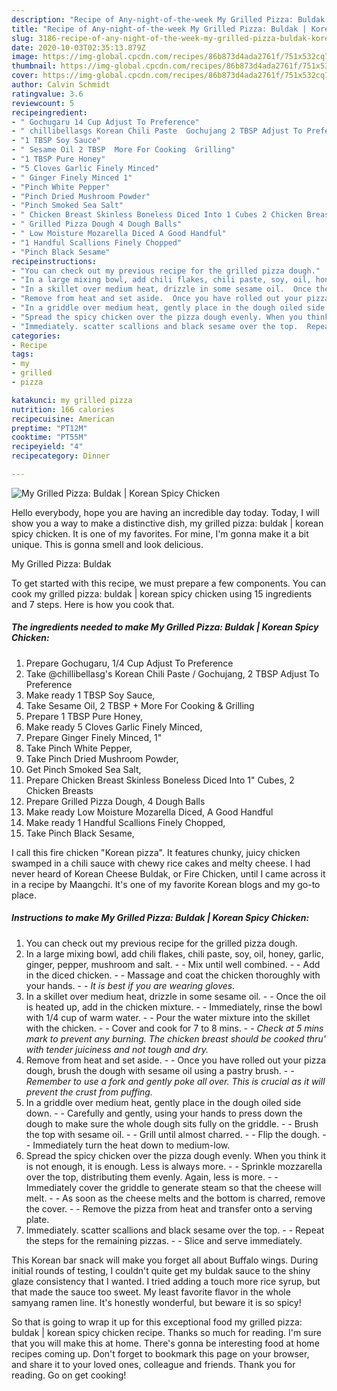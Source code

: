 ```yaml
---
description: "Recipe of Any-night-of-the-week My Grilled Pizza: Buldak | Korean Spicy Chicken"
title: "Recipe of Any-night-of-the-week My Grilled Pizza: Buldak | Korean Spicy Chicken"
slug: 3186-recipe-of-any-night-of-the-week-my-grilled-pizza-buldak-korean-spicy-chicken
date: 2020-10-03T02:35:13.879Z
image: https://img-global.cpcdn.com/recipes/86b873d4ada2761f/751x532cq70/my-grilled-pizza-buldak-korean-spicy-chicken-recipe-main-photo.jpg
thumbnail: https://img-global.cpcdn.com/recipes/86b873d4ada2761f/751x532cq70/my-grilled-pizza-buldak-korean-spicy-chicken-recipe-main-photo.jpg
cover: https://img-global.cpcdn.com/recipes/86b873d4ada2761f/751x532cq70/my-grilled-pizza-buldak-korean-spicy-chicken-recipe-main-photo.jpg
author: Calvin Schmidt
ratingvalue: 3.6
reviewcount: 5
recipeingredient:
- " Gochugaru 14 Cup Adjust To Preference"
- " chillibellasgs Korean Chili Paste  Gochujang 2 TBSP Adjust To Preference"
- "1 TBSP Soy Sauce"
- " Sesame Oil 2 TBSP  More For Cooking  Grilling"
- "1 TBSP Pure Honey"
- "5 Cloves Garlic Finely Minced"
- " Ginger Finely Minced 1"
- "Pinch White Pepper"
- "Pinch Dried Mushroom Powder"
- "Pinch Smoked Sea Salt"
- " Chicken Breast Skinless Boneless Diced Into 1 Cubes 2 Chicken Breasts"
- " Grilled Pizza Dough 4 Dough Balls"
- " Low Moisture Mozarella Diced A Good Handful"
- "1 Handful Scallions Finely Chopped"
- "Pinch Black Sesame"
recipeinstructions:
- "You can check out my previous recipe for the grilled pizza dough."
- "In a large mixing bowl, add chili flakes, chili paste, soy, oil, honey, garlic, ginger, pepper, mushroom and salt.  Mix until well combined.  Add in the diced chicken.  Massage and coat the chicken thoroughly with your hands.  *It is best if you are wearing gloves.*"
- "In a skillet over medium heat, drizzle in some sesame oil.  Once the oil is heated up, add in the chicken mixture.  Immediately, rinse the bowl with 1/4 cup of warm water.  Pour the water mixture into the skillet with the chicken.  Cover and cook for 7 to 8 mins.  *Check at 5 mins mark to prevent any burning. The chicken breast should be cooked thru&#39; with tender juiciness and not tough and dry.*"
- "Remove from heat and set aside.  Once you have rolled out your pizza dough, brush the dough with sesame oil using a pastry brush.   *Remember to use a fork and gently poke all over. This is crucial as it will prevent the crust from puffing.*"
- "In a griddle over medium heat, gently place in the dough oiled side down.   Carefully and gently, using your hands to press down the dough to make sure the whole dough sits fully on the griddle.   Brush the top with sesame oil.   Grill until almost charred.   Flip the dough.   Immediately turn the heat down to medium-low."
- "Spread the spicy chicken over the pizza dough evenly. When you think it is not enough, it is enough. Less is always more.  Sprinkle mozzarella over the top, distributing them evenly. Again, less is more.  Immediately cover the griddle to generate steam so that the cheese will melt.   As soon as the cheese melts and the bottom is charred, remove the cover.   Remove the pizza from heat and transfer onto a serving plate."
- "Immediately. scatter scallions and black sesame over the top.  Repeat the steps for the remaining pizzas.   Slice and serve immediately."
categories:
- Recipe
tags:
- my
- grilled
- pizza

katakunci: my grilled pizza 
nutrition: 166 calories
recipecuisine: American
preptime: "PT12M"
cooktime: "PT55M"
recipeyield: "4"
recipecategory: Dinner

---
```



![My Grilled Pizza: Buldak | Korean Spicy Chicken](https://img-global.cpcdn.com/recipes/86b873d4ada2761f/751x532cq70/my-grilled-pizza-buldak-korean-spicy-chicken-recipe-main-photo.jpg)

Hello everybody, hope you are having an incredible day today. Today, I will show you a way to make a distinctive dish, my grilled pizza: buldak | korean spicy chicken. It is one of my favorites. For mine, I'm gonna make it a bit unique. This is gonna smell and look delicious.

My Grilled Pizza: Buldak 

To get started with this recipe, we must prepare a few components. You can cook my grilled pizza: buldak | korean spicy chicken using 15 ingredients and 7 steps. Here is how you cook that.

<!--inarticleads1-->

##### The ingredients needed to make My Grilled Pizza: Buldak | Korean Spicy Chicken:

1. Prepare  Gochugaru, 1/4 Cup Adjust To Preference
1. Take  @chillibellasg&#39;s Korean Chili Paste / Gochujang, 2 TBSP Adjust To Preference
1. Make ready 1 TBSP Soy Sauce,
1. Take  Sesame Oil, 2 TBSP + More For Cooking &amp; Grilling
1. Prepare 1 TBSP Pure Honey,
1. Make ready 5 Cloves Garlic Finely Minced,
1. Prepare  Ginger Finely Minced, 1&#34;
1. Take Pinch White Pepper,
1. Take Pinch Dried Mushroom Powder,
1. Get Pinch Smoked Sea Salt,
1. Prepare  Chicken Breast Skinless Boneless Diced Into 1&#34; Cubes, 2 Chicken Breasts
1. Prepare  Grilled Pizza Dough, 4 Dough Balls
1. Make ready  Low Moisture Mozarella Diced, A Good Handful
1. Make ready 1 Handful Scallions Finely Chopped,
1. Take Pinch Black Sesame,


I call this fire chicken &#34;Korean pizza&#34;. It features chunky, juicy chicken swamped in a chili sauce with chewy rice cakes and melty cheese. I had never heard of Korean Cheese Buldak, or Fire Chicken, until I came across it in a recipe by Maangchi. It&#39;s one of my favorite Korean blogs and my go-to place. 

<!--inarticleads2-->

##### Instructions to make My Grilled Pizza: Buldak | Korean Spicy Chicken:

1. You can check out my previous recipe for the grilled pizza dough.
1. In a large mixing bowl, add chili flakes, chili paste, soy, oil, honey, garlic, ginger, pepper, mushroom and salt. -  - Mix until well combined. -  - Add in the diced chicken. -  - Massage and coat the chicken thoroughly with your hands. -  - *It is best if you are wearing gloves.*
1. In a skillet over medium heat, drizzle in some sesame oil. -  - Once the oil is heated up, add in the chicken mixture. -  - Immediately, rinse the bowl with 1/4 cup of warm water. -  - Pour the water mixture into the skillet with the chicken. -  - Cover and cook for 7 to 8 mins. -  - *Check at 5 mins mark to prevent any burning. The chicken breast should be cooked thru&#39; with tender juiciness and not tough and dry.*
1. Remove from heat and set aside. -  - Once you have rolled out your pizza dough, brush the dough with sesame oil using a pastry brush.  -  - *Remember to use a fork and gently poke all over. This is crucial as it will prevent the crust from puffing.*
1. In a griddle over medium heat, gently place in the dough oiled side down.  -  - Carefully and gently, using your hands to press down the dough to make sure the whole dough sits fully on the griddle.  -  - Brush the top with sesame oil.  -  - Grill until almost charred.  -  - Flip the dough.  -  - Immediately turn the heat down to medium-low.
1. Spread the spicy chicken over the pizza dough evenly. When you think it is not enough, it is enough. Less is always more. -  - Sprinkle mozzarella over the top, distributing them evenly. Again, less is more. -  - Immediately cover the griddle to generate steam so that the cheese will melt.  -  - As soon as the cheese melts and the bottom is charred, remove the cover.  -  - Remove the pizza from heat and transfer onto a serving plate.
1. Immediately. scatter scallions and black sesame over the top. -  - Repeat the steps for the remaining pizzas.  -  - Slice and serve immediately.


This Korean bar snack will make you forget all about Buffalo wings. During initial rounds of testing, I couldn&#39;t quite get my buldak sauce to the shiny glaze consistency that I wanted. I tried adding a touch more rice syrup, but that made the sauce too sweet. My least favorite flavor in the whole samyang ramen line. It&#39;s honestly wonderful, but beware it is so spicy! 

So that is going to wrap it up for this exceptional food my grilled pizza: buldak | korean spicy chicken recipe. Thanks so much for reading. I'm sure that you will make this at home. There's gonna be interesting food at home recipes coming up. Don't forget to bookmark this page on your browser, and share it to your loved ones, colleague and friends. Thank you for reading. Go on get cooking!
